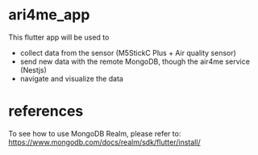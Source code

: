 # ari4me_app

This flutter app will be used to

- collect data from the sensor (M5StickC Plus + Air quality sensor)
- send new data with the remote MongoDB, though the air4me service (Nestjs)
- navigate and visualize the data

# references

To see how to use MongoDB Realm, please refer to:
https://www.mongodb.com/docs/realm/sdk/flutter/install/
